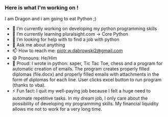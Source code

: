 ### Here is what I'm working on !
I am Dragon and i am going to eat Python ;)


- 🔭 I’m currently working on developing my python programming skills
- 🌱 I’m currently learning pluralsight.com -> Core Python
- 🤔 I’m looking for help with to find a job with python
- 💬 Ask me about anything
- 📫 How to reach me: piotr.w.dabrowski2@gmail.com
- 😄 Pronouns: He/Him
- 💪 Proud: I wrote in python: saper, Tic Tac Toe, chess and a program for automatic creation of emails. The program creates properly filled diplomas (file.docx) and properly filled emails with attachments in the form of diplomas for each line. User clicks excel button to run program (thanks to vba).
- ⚡ Fun fact: I quit my well-paying job because I felt a huge need to automate repetitive tasks. In my dream job, I only care about the possibility of developing my programming skills. My financial liquidity allows me not to work for a very long time.
